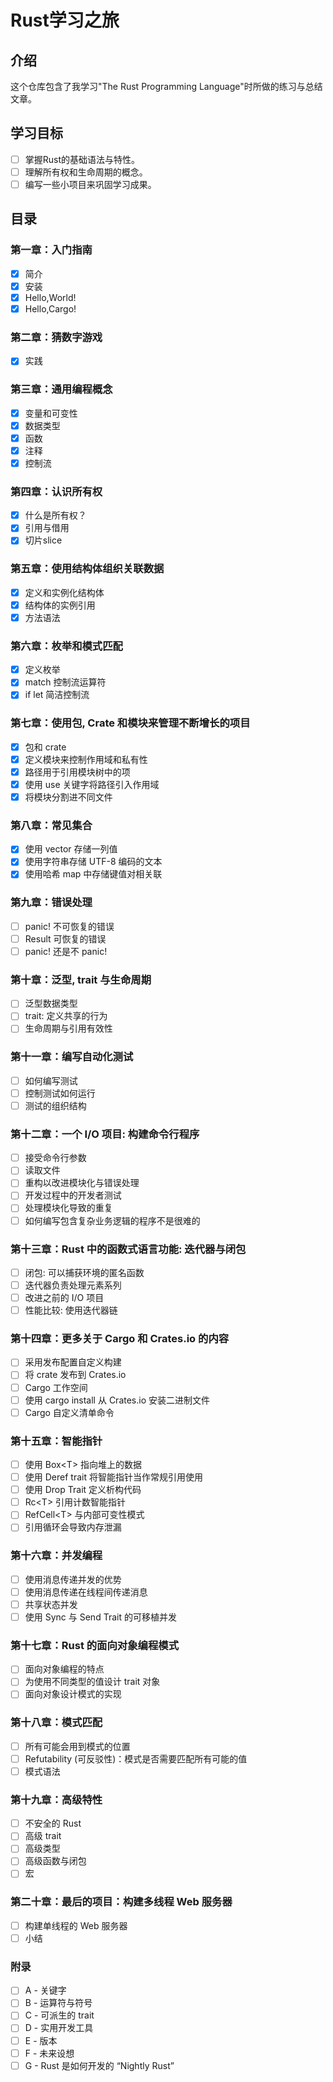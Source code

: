 # Rust学习之旅

## 介绍

这个仓库包含了我学习"The Rust Programming Language"时所做的练习与总结文章。

## 学习目标

- [ ] 掌握Rust的基础语法与特性。
- [ ] 理解所有权和生命周期的概念。
- [ ] 编写一些小项目来巩固学习成果。

## 目录

### 第一章：入门指南

- [x] 简介
- [x] 安装
- [x] Hello,World!
- [x] Hello,Cargo!

### 第二章：猜数字游戏

- [x] 实践

### 第三章：通用编程概念

- [x] 变量和可变性
- [x] 数据类型
- [x] 函数
- [x] 注释
- [x] 控制流

### 第四章：认识所有权

- [x] 什么是所有权？
- [x] 引用与借用
- [x] 切片slice

### 第五章：使用结构体组织关联数据

- [x] 定义和实例化结构体
- [x] 结构体的实例引用
- [x] 方法语法

### 第六章：枚举和模式匹配

- [x] 定义枚举
- [x] match 控制流运算符
- [x] if let 简洁控制流

### 第七章：使用包, Crate 和模块来管理不断增长的项目

- [x] 包和 crate
- [x] 定义模块来控制作用域和私有性
- [x] 路径用于引用模块树中的项
- [x] 使用 use 关键字将路径引入作用域
- [x] 将模块分割进不同文件

### 第八章：常见集合

- [x] 使用 vector 存储一列值
- [x] 使用字符串存储 UTF-8 编码的文本
- [x] 使用哈希 map 中存储键值对相关联

### 第九章：错误处理

- [ ] panic! 不可恢复的错误
- [ ] Result 可恢复的错误
- [ ] panic! 还是不 panic!

### 第十章：泛型, trait 与生命周期

- [ ] 泛型数据类型
- [ ] trait: 定义共享的行为
- [ ] 生命周期与引用有效性

### 第十一章：编写自动化测试

- [ ] 如何编写测试
- [ ] 控制测试如何运行
- [ ] 测试的组织结构
 
### 第十二章：一个 I/O 项目: 构建命令行程序

- [ ] 接受命令行参数
- [ ] 读取文件
- [ ] 重构以改进模块化与错误处理
- [ ] 开发过程中的开发者测试
- [ ] 处理模块化导致的重复
- [ ] 如何编写包含复杂业务逻辑的程序不是很难的

### 第十三章：Rust 中的函数式语言功能: 迭代器与闭包

- [ ] 闭包: 可以捕获环境的匿名函数
- [ ] 迭代器负责处理元素系列
- [ ] 改进之前的 I/O 项目
- [ ] 性能比较: 使用迭代器链

### 第十四章：更多关于 Cargo 和 Crates.io 的内容

- [ ] 采用发布配置自定义构建
- [ ] 将 crate 发布到 Crates.io
- [ ] Cargo 工作空间
- [ ] 使用 cargo install 从 Crates.io 安装二进制文件
- [ ] Cargo 自定义清单命令

### 第十五章：智能指针

- [ ] 使用 Box\<T> 指向堆上的数据
- [ ] 使用 Deref trait 将智能指针当作常规引用使用
- [ ] 使用 Drop Trait 定义析构代码
- [ ] Rc\<T> 引用计数智能指针
- [ ] RefCell\<T> 与内部可变性模式
- [ ] 引用循环会导致内存泄漏

### 第十六章：并发编程

- [ ] 使用消息传递并发的优势
- [ ] 使用消息传递在线程间传递消息
- [ ] 共享状态并发
- [ ] 使用 Sync 与 Send Trait 的可移植并发

### 第十七章：Rust 的面向对象编程模式

- [ ] 面向对象编程的特点
- [ ] 为使用不同类型的值设计 trait 对象
- [ ] 面向对象设计模式的实现

### 第十八章：模式匹配

- [ ] 所有可能会用到模式的位置
- [ ] Refutability (可反驳性)：模式是否需要匹配所有可能的值
- [ ] 模式语法

### 第十九章：高级特性

- [ ] 不安全的 Rust
- [ ] 高级 trait
- [ ] 高级类型
- [ ] 高级函数与闭包
- [ ] 宏

### 第二十章：最后的项目：构建多线程 Web 服务器

- [ ] 构建单线程的 Web 服务器
- [ ] 小结

### 附录

- [ ] A - 关键字
- [ ] B - 运算符与符号
- [ ] C - 可派生的 trait
- [ ] D - 实用开发工具
- [ ] E - 版本
- [ ] F - 未来设想
- [ ] G - Rust 是如何开发的 “Nightly Rust”
